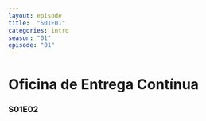 ```yaml
---
layout: episode
title:  "S01E01"
categories: intro
season: "01"
episode: "01"
---
```

<h1>Oficina de Entrega Contínua</h1>
<h3>S01E02</h3>
